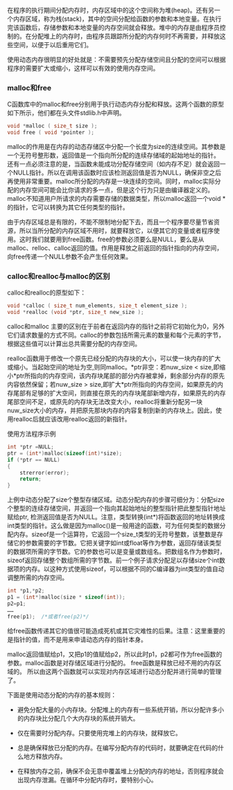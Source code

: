 在程序的执行期间分配内存时，内存区域中的这个空间称为堆(heap)。还有另一个内存区域，称为栈(stack)，其中的空间分配给函数的参数和本地变量。在执行完该函数后，存储参数和本地变量的内存空间就会释放。堆中的内存是由程序员控制的。在分配堆上的内存时，由程序员跟踪所分配的内存何时不再需要，并释放这些空间，以便于以后重用它们。

使用动态内存很明显的好处就是：不需要预先分配存储空间且分配的空间可以根据程序的需要扩大或缩小，这样可以有效的使用内存空间。

### malloc和free

C函数库中的malloc和free分别用于执行动态内存分配和释放。这两个函数的原型如下所示，他们都在头文件stdlib.h中声明。
```c
void *malloc ( size_t size );
void free ( void *pointer );
```
malloc的作用是在内存的动态存储区中分配一个长度为size的连续空间。其参数是一个无符号整形数，返回值是一个指向所分配的连续存储域的起始地址的指针。
还有一点必须注意的是，当函数未能成功分配存储空间（如内存不足）就会返回一个NULL指针。所以在调用该函数时应该检测返回值是否为NULL，确保非空之后再使用非常重要。malloc所分配的内存是一块连续的空间。同时，malloc实际分配的内存空间可能会比你请求的多一点，但是这个行为只是由编译器定义的。malloc不知道用户所请求的内存需要存储的数据类型，所以malloc返回一个void \*的指针，它可以转换为其它任何类型的指针。

由于内存区域总是有限的，不能不限制地分配下去，而且一个程序要尽量节省资源，所以当所分配的内存区域不用时，就要释放它，以便其它的变量或者程序使用。这时我们就要用到free函数。free的参数必须要么是NULL，要么是从malloc、relloc、calloc返回的值。作用是释放之前返回的指针指向的内存空间，向free传递一个NULL参数不会产生任何效果。

### calloc和realloc与malloc的区别
   
calloc和realloc的原型如下：
```c
void *calloc ( size_t num_elements, size_t element_size );
void *realloc (void *ptr, size_t new_size );
```

calloc和malloc 主要的区别在于前者在返回内存的指针之前将它初始化为0，另外它们请求数量的方式不同。calloc的参数包括所需元素的数量和每个元素的字节，根据这些值可以计算出总共需要分配的内存空间。

realloc函数用于修改一个原先已经分配的内存块的大小，可以使一块内存的扩大或缩小。当起始空间的地址为空,则同malloc。\*ptr非空：若nuw_size < size,即缩小\*ptr所指向的内存空间，该内存块尾部的部分内存被拿掉，剩余部分内存的原先内容依然保留；若nuw_size > size,即扩大\*ptr所指向的内存空间，如果原先的内存尾部有足够的扩大空间，则直接在原先的内存块尾部新增内存，如果原先的内存尾部空间不足，或原先的内存块无法改变大小，realloc将重新分配另一块nuw_size大小的内存，并把原先那块内存的内容复制到新的内存块上。因此，使用realloc后就应该改用realloc返回的新指针。

使用方法程序示例

```c
int *ptr =NULL;
ptr = (int*)malloc(sizeof(int)*size);
if (*ptr == NULL)
{
    strerror(error);
    return;
}
```

上例中动态分配了size个整型存储区域。动态分配内存的步骤可细分为：分配size个整型的连续存储空间，并返回一个指向其起始地址的整型指针把此整型指针地址赋给ptr, 检测返回值是否为NULL。注意，类型转换(int*)将函数返回的地址转换成int类型的指针。这么做是因为malloc()是一般用途的函数，可为任何类型的数据分配内存。sizeof是一个运算符，它返回一个size_t类型的无符号整数，该整数是存储它的参数需要的字节数。它把关键字如int或float等作为参数，返回存储该类型的数据项所需的字节数。它的参数也可以是变量或数组名。把数组名作为参数时，sizeof返回存储整个数组所需的字节数。前一个例子请求分配足以存储size个int数据项的内存。以这种方式使用sizeof，可以根据不同的C编译器为int类型的值自动调整所需的内存空间。

```c
int *p1,*p2; 
p1 = (int*)malloc(size * sizeof(int));
p2=p1; 
……  
free(p1);  /*或者free(p2)*/
```

给free函数传递其它的值很可能造成死机或其它灾难性的后果。注意：这里重要的是指针的值，而不是用来申请动态内存的指针本身。

malloc返回值赋给p1，又把p1的值赋给p2，所以此时p1，p2都可作为free函数的参数。malloc函数是对存储区域进行分配的。 free函数是释放已经不用的内存区域的。 所以由这两个函数就可以实现对内存区域进行动态分配并进行简单的管理了。

下面是使用动态分配的内存的基本规则：

- 避免分配大量的小内存块。分配堆上的内存有一些系统开销，所以分配许多小的内存块比分配几个大内存块的系统开销大。

- 仅在需要时分配内存。只要使用完堆上的内存块，就释放它。

- 总是确保释放已分配的内存。在编写分配内存的代码时，就要确定在代码的什么地方释放内存。

- 在释放内存之前，确保不会无意中覆盖堆上分配的内存的地址，否则程序就会出现内存泄漏。在循环中分配内存时，要特别小心。

